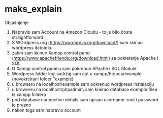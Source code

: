 # maks_explain
Objašnjenje 
1. Napravio sam Account na Amazon Cloudu - to je bilo dosta straightforward
2. S WOrdpress.org (https://wordpress.org/download/) sam skinuo wordpress datoteku 
3. zatim sam skinuo Xampp control panel (https://www.apachefriends.org/download.html) za pokretanje Apache i SQL
4. U Xampp control panelu sam pokrenuo APache i SQL Module
5. Wordpress folder koji sadržaj sam cut u xampp/htdocs/example (novokreirani folder "example)
6. u browseru na localhost\example sam pokrenuo wordpress instalaciju
7. u browseru na localhost\phpadmin\ sam kreirao database example filea iz xampp foldera
8. pod database connection details sam upisao username: root i password je prazno
9. nakon toga sam napravio account
